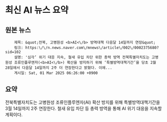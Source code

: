 # 최신 AI 뉴스 요약

## 원본 뉴스
		제목: &quot;전북, 고병원성 <b>AI<\/b> 방역대책 다음달 14일까지 연장&quot;
		링크: https:\/\/n.news.naver.com\/mnews\/article\/002\/0002375680?sid=102
		설명: '심각’ 위기 대응 지속, 철새 유입 차단 위한 총력 방역 전북특별자치도는 고병원성 조류인플루엔자(<b>AI<\/b>) 확산을 방지하기 위해 ‘특별방역대책기간’을 당초 2월 28일에서 다음달 14일까지 2주 더 연장한다고 밝혔다. 이에... 
		게시일: Sat, 01 Mar 2025 06:26:00 +0900


## 요약
전북특별자치도는 고병원성 조류인플루엔자(AI) 확산 방지를 위해 특별방역대책기간을 3월 14일까지 2주 연장한다. 철새 유입 차단 등 총력 방역을 통해 AI 위기 대응을 지속할 계획이다.
